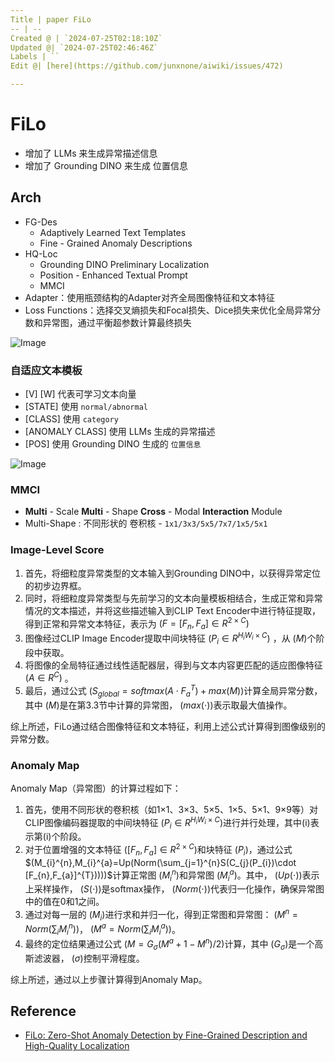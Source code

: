 ```yaml
---
Title | paper FiLo
-- | --
Created @ | `2024-07-25T02:18:10Z`
Updated @| `2024-07-25T02:46:46Z`
Labels | ``
Edit @| [here](https://github.com/junxnone/aiwiki/issues/472)

---
```

# FiLo
- 增加了 LLMs 来生成异常描述信息
- 增加了 Grounding  DINO 来生成 位置信息


## Arch
- FG-Des
  - Adaptively Learned Text Templates
  - Fine - Grained Anomaly Descriptions
- HQ-Loc
  - Grounding DINO Preliminary Localization
  - Position - Enhanced Textual Prompt
  - MMCI
- Adapter：使用瓶颈结构的Adapter对齐全局图像特征和文本特征
- Loss Functions：选择交叉熵损失和Focal损失、Dice损失来优化全局异常分数和异常图，通过平衡超参数计算最终损失

![Image](https://github.com/user-attachments/assets/5e86c7bd-f902-4599-bfc6-ea0702e81bea)

### 自适应文本模板
- [V] [W] 代表可学习文本向量
- [STATE] 使用 `normal/abnormal`
- [CLASS] 使用 `category`
- [ANOMALY CLASS] 使用 LLMs 生成的异常描述
- [POS] 使用 Grounding DINO 生成的 `位置信息`



![Image](https://github.com/user-attachments/assets/fd0d2561-b87d-4bdd-8d58-f412b768451d)


### MMCI
- **Multi** - Scale **Multi** - Shape **Cross** - Modal **Interaction** Module
- Multi-Shape : 不同形状的 卷积核 - `1x1/3x3/5x5/7x7/1x5/5x1`


### Image-Level Score


1. 首先，将细粒度异常类型的文本输入到Grounding DINO中，以获得异常定位的初步边界框。
2. 同时，将细粒度异常类型与先前学习的文本向量模板相结合，生成正常和异常情况的文本描述，并将这些描述输入到CLIP Text Encoder中进行特征提取，得到正常和异常文本特征，表示为 $(F = [F_n, F_a] \in R^{2 \times C})$
3. 图像经过CLIP Image Encoder提取中间块特征 $(P_i \in R^{H_iW_i \times C})$ ，从 $(M)$个阶段中获取。
4. 将图像的全局特征通过线性适配器层，得到与文本内容更匹配的适应图像特征 $(A \in R^C)$ 。
5. 最后，通过公式 $(S_{global} = softmax(A \cdot F_a^T) + max(M))$计算全局异常分数，其中 $(M)$是在第3.3节中计算的异常图， $(max(\cdot))$表示取最大值操作。

综上所述，FiLo通过结合图像特征和文本特征，利用上述公式计算得到图像级别的异常分数。

### Anomaly Map

Anomaly Map（异常图）的计算过程如下：
1. 首先，使用不同形状的卷积核（如1×1、3×3、5×5、1×5、5×1、9×9等）对CLIP图像编码器提取的中间块特征 $(P_i \in R^{H_iW_i \times C})$进行并行处理，其中(i)表示第(i)个阶段。
2. 对于位置增强的文本特征 $([F_n, F_a] \in R^{2 \times C})$和块特征 $(P_i)$，通过公式 $(M_{i}^{n},M_{i}^{a}=Up(Norm(\sum_{j=1}^{n}S(C_{j}(P_{i})\cdot [F_{n},F_{a}]^{T}))))$计算正常图 $(M_{i}^{n})$和异常图 $(M_{i}^{a})$。其中， $(Up(\cdot))$表示上采样操作， $(S(\cdot))$是softmax操作， $(Norm(\cdot))$代表归一化操作，确保异常图中的值在0和1之间。
3. 通过对每一层的 $(M_i)$进行求和并归一化，得到正常图和异常图： $(M^{n}=Norm(\sum_{i} M_{i}^{n}))$， $(M^{a}=Norm(\sum_{i} M_{i}^{a}))$。
4. 最终的定位结果通过公式 $(M=G_{\sigma}(M^{a}+1-M^{n})/2)$计算，其中 $(G_{\sigma})$是一个高斯滤波器， $(\sigma)$控制平滑程度。

综上所述，通过以上步骤计算得到Anomaly Map。


## Reference
- [FiLo: Zero-Shot Anomaly Detection by Fine-Grained Description and High-Quality Localization](https://arxiv.org/abs/2404.13671)
